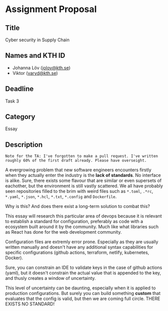 # Assignment Proposal

## Title

Cyber security in Supply Chain

## Names and KTH ID
  - Johanna Löv (jolov@kth.se)
  - Viktor (varyd@kth.se)

## Deadline

Task 3

## Category

Essay

## Description




    Note for the TA: I've forgotten to make a pull request. I've written roughly 60% of the first draft already. Please have overseight.

A evergrowing problem that new software engineers encounters firstly when they actually enter the industry is the **lack of standards**. No interface is alike. Sure, there exists some flavour that are similar or even supersets of eachother, but the environment is still vastly scattered. We all have probably seen repositories filled to the brim with weird files such as  `*.toml`, `.*rc`, `*.yaml`, `*.json`, `*.hcl`, `*.txt`, `*.config` and `Dockerfile`.

Why is this? And does there exist a long-term solution to combat this?

This essay will research this particular area of devops because it is relevant to establish a standard for configuration, preferably as code with a ecosystem built around it by the community. Much like what libraries such as React has done for the web development community.

Configuration files are extremly error prone. Especially as they are usually written manually and doesn't have any additional syntax capabilities for specific configurations (github actions, terraform, netlify, kubernetes, Docker).

Sure, you can constrain an IDE to validate keys in the case of github actions (yaml), but it doesn't constrain the actual value that is appended to the key, and thusly creates a window of uncertainty.

This level of uncertainty can be daunting, especially when it is applied to production configurations. But surely you can build something **custom** that evaluates that the config is valid, but then we are coming full circle. THERE EXISTS NO STANDARD!
